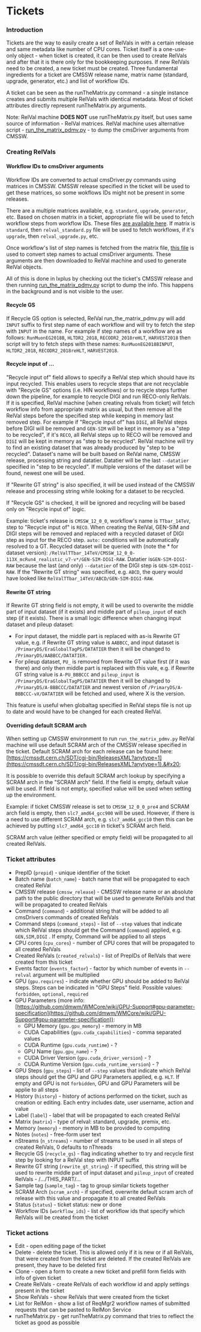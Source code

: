 # Tickets

### Introduction

Tickets are the way to easily create a set of RelVals in with a certain release and same metadata like number of CPU cores. Ticket itself is a one-use-only object - when ticket is created, it can be then used to create RelVals and after that it is there only for the bookkeeping purposes. If new RelVals need to be created, a new ticket must be created. Three fundamental ingredients for a ticket are CMSSW release name, matrix name (standard, upgrade, generator, etc.) and list of workflow IDs.

A ticket can be seen as the runTheMatrix.py command - a single instance creates and submits multiple RelVals with identical metadata. Most of ticket attributes directly represent runTheMatrix.py arguments.

Note: RelVal machine **DOES NOT** use runTheMatrix.py itself, but uses same source of information - RelVal matrices. RelVal machine uses alternative script - [run\_the\_matrix\_pdmv.py](https://github.com/cms-PdmV/RelVal/blob/master/core/utils/run\_the\_matrix\_pdmv.py) - to dump the cmsDriver arguments from CMSSW.

### Creating RelVals

#### Workflow IDs to cmsDriver arguments

Workflow IDs are converted to actual cmsDriver.py commands using matrices in CMSSW. CMSSW release specified in the ticket will be used to get these matrices, so some wokflows IDs might not be present in some releases.

There are a multiple matrices available, e.g. `standard`, `upgrade`, `generator`, etc. Based on chosen matrix in a ticket, appropriate file will be used to fetch workflow steps from workflow IDs. These files [are available here](https://github.com/cms-sw/cmssw/tree/master/Configuration/PyReleaseValidation/python). If matrix is `standard`, then `relval_standard.py` file will be used to fetch workflows, if it's `upgrade`, then `relval_upgrade.py`, etc.

Once workflow's list of step names is fetched from the matrix file, [this file](https://github.com/cms-sw/cmssw/blob/master/Configuration/PyReleaseValidation/python/relval\_steps.py) is used to convert step names to actual cmsDriver arguments. These arguments are then downloaded to RelVal machine and used to generate RelVal objects.

All of this is done in lxplus by checking out the ticket's CMSSW release and then running [run\_the\_matrix\_pdmv.py](https://github.com/cms-PdmV/RelVal/blob/master/core/utils/run\_the\_matrix\_pdmv.py) script to dump the info. This happens in the background and is not visible to the user.

#### Recycle GS

If Recycle GS option is selected, RelVal run\_the\_matrix\_pdmv.py will add `INPUT` suffix to first step name of each workflow and will try to fetch the step with `INPUT` in the name. For example if step names of a workflow are as follows: `RunMuonEG2018B`, `HLTDR2_2018`, `RECODR2_2018reHLT`, `HARVEST2018` then script will try to fetch steps with these names: `RunMuonEG2018BINPUT`, `HLTDR2_2018`, `RECODR2_2018reHLT`, `HARVEST2018`.

#### Recycle input of ...

"Recycle input of" field allows to specify a RelVal step which should have its input recycled. This enables users to recycle steps that are not recyclable with "Recycle GS" options (i.e. HIN workflows) or to recycle steps further down the pipeline, for example to recycle DIGI and run RECO-only RelVals. If it is specified, RelVal machine \[when creating relvals from ticket] will fetch workflow info from appropriate matrix as usual, but then remove all the RelVal steps before the specified step while keeping in memory last removed step. For example if "Recycle input of" has `DIGI`, all RelVal steps before DIGI will be removed and `GEN-SIM` will be kept in memory as a "step to be recycled", if it's `RECO`, all RelVal steps up to RECO will be removed and `DIGI` will be kept in memory as "step to be recycled". RelVal machine will try to find an existing dataset that was already produced by "step to be recycled". Dataset's name will be built based on RelVal name, CMSSW release, processing string and datatier. Datatier will be the last `--datatier` specified in "step to be recycled". If multiple versions of the dataset will be found, newest one will be used.

If "Rewrite GT string" is also specified, it will be used instead of the CMSSW release and processing string while looking for a dataset to be recycled.

If "Recycle GS" is checked, it will be ignored and recycling will be based only on "Recycle input of" logic.

Example: ticket's release is `CMSSW_12_0_0`, workflow's name is `TTbar_14TeV`, step to "Recycle input of" is `RECO`. When creating the RelVal, GEN-SIM and DIGI steps will be removed and replaced with a recycled dataset of DIGI step as input for the RECO step. `auto:` conditions will be automatically resolved to a GT. Recycled dataset will be queried with (note the \* for dataset version): `/RelValTTbar_14TeV/CMSSW_12_0_0-113X_mcRun4_realistic_v7-v*/GEN-SIM-DIGI-RAW`. Datatier is`GEN-SIM-DIGI-RAW` because the last (and only) `--datatier` of the DIGI step is `GEN-SIM-DIGI-RAW`. If the "Rewrite GT string" was specified, e.g. `ABCD`, the query would have looked like `RelValTTbar_14TeV/ABCD/GEN-SIM-DIGI-RAW`.

#### Rewrite GT string

If Rewrite GT string field is not empty, it will be used to overwrite the middle part of input dataset (if it exists) and middle part of `pileup_input` of each step (if it exists). There is a small logic difference when changing input dataset and pileup dataset:

* For input dataset, the middle part is replaced with as-is Rewrite GT value, e.g. if Rewrite GT string value is `AABBCC`, and input dataset is `/PrimaryDS/EraGlobalTagPS/DATATIER` then it will be changed to `/PrimaryDS/AABBCC/DATATIER.`
* For pileup dataset, `PU_` is removed from Rewrite GT value first (if it was there) and only then middle part is replaced with this vale, e.g. if Rewrite GT string value is `A-PU_BBBCCC` and `pileup_input` is `/PrimaryDS/EraGlobalTagPS/DATATIER` then it will be changed to `/PrimaryDS/A-BBBCCC/DATATIER` and newest version of `/PrimaryDS/A-BBBCCC-vX/DATATIER` will be fetched and used, where X is the version.

This feature is useful when globaltag specified in RelVal steps file is not up to date and would have to be changed for each created RelVal.

#### Overriding default SCRAM arch

When setting up CMSSW environment to run `run_the_matrix_pdmv.py` RelVal machine will use default SCRAM arch of the CMSSW release specified in the ticket. Default SCRAM arch for each release can be found here: [https://cmssdt.cern.ch/SDT/cgi-bin/ReleasesXML?anytype=1](https://cmssdt.cern.ch/SDT/cgi-bin/ReleasesXML?anytype=1).&#x20;

It is possible to override this default SCRAM arch lookup by specifying a SCRAM arch in the "SCRAM arch" field. If the field is empty, default value will be used. If field is not empty, specified value will be used when setting up the environment.

Example: if ticket CMSSW release is set to `CMSSW_12_0_0_pre4` and SCRAM arch field is empty, then `slc7_amd64_gcc900` will be used. However, if there is a need to use different SCRAM arch, e.g. `slc7_amd64_gcc10` then this can be achieved by putting `slc7_amd64_gcc10` in ticket's SCRAM arch field.

SCRAM arch value (either specified or empty field) will be propagated to all created RelVals.

### Ticket attributes

* PrepID (`prepid`) - unique identifier of the ticket
* Batch name (`batch_name`) - batch name that will be propagated to each created RelVal
* CMSSW release (`cmssw_release`) - CMSSW release name or an absolute path to the public directory that will be used to generate RelVals and that will be propagated to created RelVals
* Command (`command`) - additional string that will be added to all cmsDrivers commands of created RelVals&#x20;
* Command steps (`command_steps`) - list of `--step` values that indicate which RelVal steps should get the Command (`command`) applied, e.g. `GEN,SIM,DIGI` . If empty, Command will be applied to all steps
* CPU cores (`cpu_cores`) - number of CPU cores that will be propagated to all created RelVals
* Created RelVals (`created_relvals`) - list of PrepIDs of RelVals that were created from this ticket&#x20;
* Events factor (`events_factor`) - factor by which number of events in `--relval` argument will be multiplied
* GPU (`gpu.requires`) - indicate whether GPU should be added to RelVal steps. Steps can be indicated in "GPU Steps" field. Possible values: `forbidden`, `optional`, `required`
* GPU Parameters (more info: [https://github.com/dmwm/WMCore/wiki/GPU-Support#gpu-parameter-specification](https://github.com/dmwm/WMCore/wiki/GPU-Support#gpu-parameter-specification)):
  * GPU Memory (`gpu.gpu_memory`) - memory in MB
  * CUDA Capabilities (`gpu.cuda_capabilities`) - comma separated values
  * CUDA Runtime (`gpu.cuda_runtime`) - ?
  * GPU Name (`gpu.gpu_name`) - ?
  * CUDA Driver Version (`gpu.cuda_driver_version`) - ?
  * CUDA Runtime Version (`gpu.cuda_runtime_version`) - ?
* GPU Steps (`gpu_steps`) - list of `--step` values that indicate which RelVal steps should get the GPU and GPU Parameters applied, e.g. `HLT`. If empty and GPU is not `forbidden`, GPU and GPU Parameters will be applie to all steps
* History (`history`) - history of actions performed on the ticket, such as creation or editing. Each entry includes date, user username, action and value
* Label (`label`) - label that will be propagated to each created RelVal
* Matrix (`matrix`) - type of relval: standard, upgrade, premix, etc.
* Memory (`memory`) - memory in MB to be provided to computing
* Notes (`notes`) - free-form user text
* nStreams (`n_streams`) - number of streams to be used in all steps of created RelVals, 0 defaults to nThreads
* Recycle GS (`recycle_gs`) - flag indicating whether to try and recycle first step by looking for a RelVal step with INPUT suffix
* Rewrite GT string (`rewrite_gt_string`) - if specified, this string will be used to rewrite middle part of input dataset and `pileup_input` of created RelVals - /.../THIS\_PART/...
* Sample tag (`sample_tag`) - tag to group similar tickets together
* SCRAM Arch (`scram_arch`) - if specified, overwrite default scram arch of release with this value and propagate it to all created RelVals
* Status (`status`) - ticket status: new or done
* Workflow IDs (`workflow_ids`) - list of workflow ids that specify which RelVals will be created from the ticket

### Ticket actions

* Edit - open editing page of the ticket
* Delete - delete the ticket. This is allowed only if it is new or if all RelVals, that were created from the ticket are deleted. If the created RelVals are present, they have to be deleted first
* Clone - open a form to create a new ticket and prefill form fields with info of given ticket
* Create RelVals - create RelVals of each workflow id and apply settings present in the ticket
* Show RelVals - show RelVals that were created from the ticket
* List for RelMon - show a list of ReqMgr2 workflow names of submitted requests that can be pasted to RelMon Service
* runTheMatrix.py - get runTheMatrix.py command that tries to reflect the ticket as good as possible
